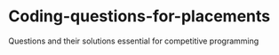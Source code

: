 # Coding-questions-for-placements
Questions and their solutions essential for competitive programming
